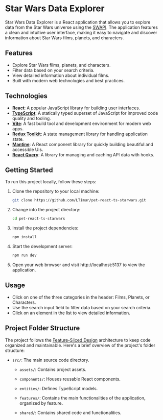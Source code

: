 # Star Wars Data Explorer

Star Wars Data Explorer is a React application that allows you to explore data from the Star Wars universe using the [SWAPI](https://swapi.dev/). The application features a clean and intuitive user interface, making it easy to navigate and discover information about Star Wars films, planets, and characters.

## Features

- Explore Star Wars films, planets, and characters.
- Filter data based on your search criteria.
- View detailed information about individual films.
- Built with modern web technologies and best practices.

## Technologies

- **[React](https://react.dev/)**: A popular JavaScript library for building user interfaces.
- **[TypeScript](https://www.typescriptlang.org/)**: A statically typed superset of JavaScript for improved code quality and tooling.
- **[Vite](https://vitejs.dev/)**: A fast build tool and development environment for modern web apps.
- **[Redux Toolkit](https://redux-toolkit.js.org/)**: A state management library for handling application state.
- **[Mantine](https://mantine.dev/)**: A React component library for quickly building beautiful and accessible UIs.
- **[React Query](https://tanstack.com/query/v3/)**: A library for managing and caching API data with hooks.

## Getting Started

To run this project locally, follow these steps:

1. Clone the repository to your local machine:

   ```bash
   git clone https://github.com/LTimur/pet-react-ts-starwars.git
2. Change into the project directory:
   ```bash
   cd pet-react-ts-starwars
3. Install the project dependencies:
   ```bash
   npm install
4. Start the development server:
   ```bash
   npm run dev
5. Open your web browser and visit http://localhost:5137 to view the application.

## Usage

- Click on one of the three categories in the header: Films, Planets, or Characters.
- Use the search input field to filter data based on your search criteria.
- Click on an element in the list to view detailed information.

## Project Folder Structure

The project follows the [Feature-Sliced Design](https://feature-sliced.design/) architecture to keep code organized and maintainable. Here's a brief overview of the project's folder structure:

- `src/`: The main source code directory.

  - `assets/`: Contains project assets.

  - `components/`: Houses reusable React components.

  - `entities/`: Defines TypeScript models.

  - `features/`: Contains the main functionalities of the application, organized by feature.

  - `shared/`: Contains shared code and functionalities.
